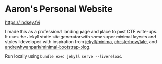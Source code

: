 # Aaron's Personal Website

<https://lindsey.fyi>

I made this as a professional landing page and place to post CTF write-ups. It uses the Jekyll static site generator with some super minimal layouts and styles I developed with inspiration from [jekyll/minima](https://github.com/jekyll/minima), [chesterhow/tale](https://github.com/chesterhow/tale/), and [andrewhwanpark/minimal-bootstrap-blog](https://github.com/andrewhwanpark/minimal-bootstrap-blog).

Run locally using `bundle exec jekyll serve --livereload`.